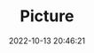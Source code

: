 ---
weight: 1
images:
- /images/edited/236.jpeg
title: Picture
date: 2022-10-13 20:46:21
tags: [luminarneo,work,ilce7m3,dog,person,frisbee]
---